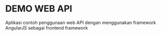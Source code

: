 # DEMO WEB API
Aplikasi contoh penggunaan web API dengan menggunakan framework AngularJS sebagai frontend framework